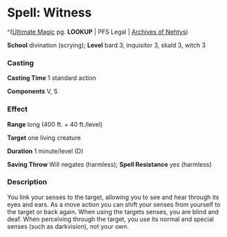 # Spell: Witness

^([Ultimate Magic][ss-witness] pg. **LOOKUP** | PFS Legal | [Archives of Nehtys][sn-witness])

**School** divination (scrying); **Level** bard 3, inquisitor 3, skald 3, witch 3

### Casting

**Casting Time** 1 standard action  

**Components** V, S

### Effect

**Range** long (400 ft. + 40 ft./level)  

**Target** one living creature  

**Duration** 1 minute/level (D)  

**Saving Throw** Will negates (harmless); **Spell Resistance** yes (harmless)

### Description

You link your senses to the target, allowing you to see and hear through its eyes and ears. As a move action you can shift your senses from yourself to the target or back again. When using the targets senses, you are blind and deaf. When perceiving through the target, you use its normal and special senses (such as darkvision), not your own.

[ss-witness]: http://paizo.com/pathfinderRPG/v57
[sn-witness]: http://www.archivesofnethys.com/SpellDisplay.aspx?ItemName=Witness